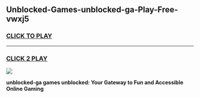 
## Unblocked-Games-unblocked-ga-Play-Free-vwxj5
<h3>
<a href="https://premium76.site?title=unblocked-ga&ref=23A">CLICK TO PLAY</a></h3>
<hr>

<h3>
<a href="https://premium76.site?title=unblocked-ga&ref=23A">CLICK 2 PLAY</a>
  
</h3>

<a href="https://premium76.site?title=unblocked-ga&ref=23A"><img src="https://clearcache.store/games.png"></a>


**unblocked-ga games unblocked: Your Gateway to Fun and Accessible Online Gaming**
